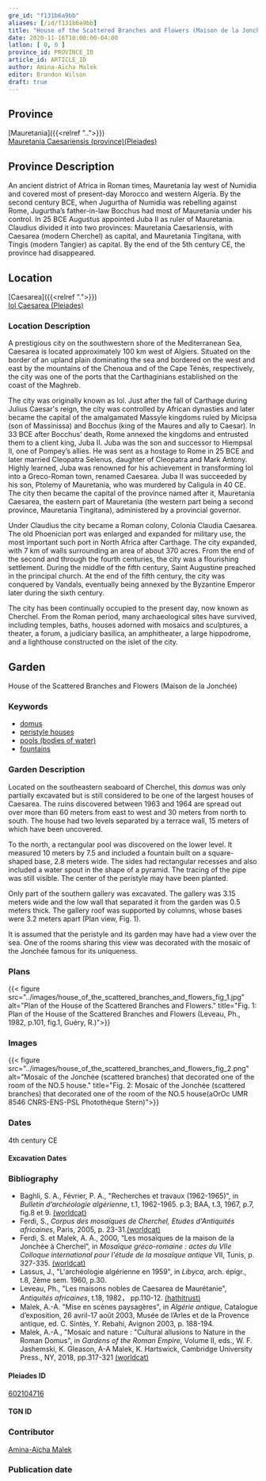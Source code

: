 ```yaml
---
gre_id: "f131b6a9bb"
aliases: [/id/f131b6a9bb]
title: "House of the Scattered Branches and Flowers (Maison de la Jonchée)"
date: 2020-11-16T10:00:00-04:00
latlon: [ 0, 0 ]
province_id: PROVINCE_ID
article_id: ARTICLE_ID
author: Amina-Aïcha Malek
editor: Brandon Wilson
draft: true
---
```


## Province

[Mauretania]({{<relref "..">}}) \
[Mauretania Caesariensis (province)(Pleiades)](https://pleiades.stoa.org/places/981532)

## Province Description

An ancient district of Africa in Roman times, Mauretania lay west of Numidia and covered most of present-day Morocco and western Algeria. By the second century BCE, when Jugurtha of Numidia was rebelling against Rome, Jugurtha’s father-in-law Bocchus had most of Mauretania under his control. In 25 BCE Augustus appointed Juba II as ruler of Mauretania. Claudius divided it into two provinces: Mauretania Caesariensis, with Caesarea (modern Cherchel) as capital, and Mauretania Tingitana, with Tingis (modern Tangier) as capital. By the end of the 5th century CE, the province had disappeared.

## Location

[Caesarea]({{<relref ".">}}) \
[Iol Caesarea (Pleiades)](https://pleiades.stoa.org/places/295279)

### Location Description

A prestigious city on the southwestern shore of the Mediterranean Sea, Caesarea is located approximately 100 km west of Algiers. Situated on the border of an upland plain dominating the sea and bordered on the west and east by the mountains of the Chenoua and of the Cape Ténès, respectively, the city was one of the ports that the Carthaginians established on the coast of the Maghreb.

The city was originally known as Iol. Just after the fall of Carthage during Julius Caesar's reign, the city was controlled by African dynasties and later became the capital of the amalgamated Massyle kingdoms ruled by Micipsa (son of Massinissa) and Bocchus (king of the Maures and ally to Caesar). In 33 BCE after Bocchus’ death, Rome annexed the kingdoms and entrusted them to a client king, Juba II. Juba was the son and successor to Hiempsal II, one of Pompey’s allies. He was sent as a hostage to Rome in 25 BCE and later married Cleopatra Selenus, daughter of Cleopatra and Mark Antony. Highly learned, Juba was renowned for his achievement in transforming Iol into a Greco-Roman town, renamed Caesarea. Juba II was succeeded by his son, Ptolemy of Mauretania, who was murdered by Caligula in 40 CE. The city then became the capital of the province named after it, Mauretania Caesarea, the eastern part of Mauretania (the western part being a second province, Mauretania Tingitana), administered by a provincial governor.

Under Claudius the city became a Roman colony, Colonia Claudia Caesarea. The old Phoenician port was enlarged and expanded for military use, the most important such port in North Africa after Carthage. The city expanded, with 7 km of walls surrounding an area of about 370 acres. From the end of the second and through the fourth centuries, the city was a flourishing settlement. During the middle of the fifth century, Saint Augustine preached in the principal church. At the end of the fifth century, the city was conquered by Vandals, eventually being annexed by the Byzantine Emperor later during the sixth century.

The city has been continually occupied to the present day, now known as Cherchel. From the Roman period, many archaeological sites have survived, including temples, baths, houses adorned with mosaics and sculptures, a theater, a forum, a judiciary basilica, an amphitheater, a large hippodrome, and a lighthouse constructed on the islet of the city.

<!--## Sublocation-->

<!--### Sublocation Description-->

## Garden
House of the Scattered Branches and Flowers (Maison de la Jonchée)

### Keywords
- [domus](http://vocab.getty.edu/page/aat/300005506)
- [peristyle houses](http://vocab.getty.edu/page/aat/300005452)
- [pools (bodies of water)](http://vocab.getty.edu/page/aat/300008692)
- [fountains](http://vocab.getty.edu/page/aat/300006179)

### Garden Description
Located on the southeastern seaboard of Cherchel, this *domus* was only partially excavated but is still considered to be one of the largest houses of Caesarea.  The ruins discovered between 1963 and 1964 are spread out over more than 60 meters from east to west and 30 meters from north to south.  The house had two levels separated by a terrace wall, 15 meters of which have been uncovered.

To the north, a rectangular pool was discovered on the lower level.  It measured 10 meters by 7.5 and included a fountain built on a square-shaped base, 2.8 meters wide.  The sides had rectangular recesses and also included a water spout in the shape of a pyramid. The tracing of the pipe was still visible. The center of the peristyle may have been planted.

Only part of the southern gallery was excavated. The gallery was 3.15 meters wide and the low wall that separated it from the garden was 0.5 meters thick. The gallery roof was supported by columns, whose bases were 3.2 meters apart (Plan view, Fig. 1).

It is assumed that the peristyle and its garden may have had a view over the sea. One of the rooms sharing this view was decorated with the mosaic of the Jonchée famous for its uniqueness.

### Plans
{{< figure src="../images/house_of_the_scattered_branches_and_flowers_fig_1.jpg" alt="Plan of the House of the Scattered Branches and Flowers." title="Fig. 1: Plan of the House of the Scattered Branches and Flowers (Leveau, Ph., 1982, p.101, fig.1, Guéry, R.)">}}

### Images
{{< figure src="../images/house_of_the_scattered_branches_and_flowers_fig_2.png" alt="Mosaic of the Jonchée (scattered branches) that decorated one of the room of the NO.5 house." title="Fig. 2: Mosaic of the Jonchée (scattered branches) that decorated one of the room of the NO.5 house(aOrOc UMR 8546 CNRS-ENS-PSL Photothèque Stern)">}}
### Dates
4th century CE
#### Excavation Dates

### Bibliography
*  Baghli, S. A., Février, P. A., "Recherches et travaux (1962-1965)", in *Bulletin d’archéologie algérienne*, t.1, 1962-1965. p.3; BAA, t.3, 1967, p.7, fig.8 et 9. [(worldcat)](http://www.worldcat.org/oclc/491480973)
*  Ferdi, S., *Corpus des mosaïques de Cherchel, Etudes d'Antiquités africaines*, Paris, 2005, p. 23-31.[(worldcat)](http://www.worldcat.org/oclc/1006126274)
* Ferdi, S. et Malek, A. A., 2000, “Les mosaïques de la maison de la Jonchée à Cherchel”, in *Mosaïque gréco-romaine : actes du VIIe Colloque international pour l'étude de la mosaïque antique*
 VII, Tunis, p. 327-335. [(worldcat)](http://www.worldcat.org/oclc/949183567)
*  Lassus, J., "L'archéologie algérienne en 1959", in *Libyca*, arch. épigr., t.8, 2ème sem. 1960, p.30.
*  Leveau, Ph., "Les maisons nobles de Caesarea de Maurétanie", *Antiquités africaines*, t.18, 1982， pp.110-12. [(hathitrust)](https://catalog.hathitrust.org/Record/008568139)
* Malek, A.-A. "Mise en scènes paysagères", in *Algérie antique*, Catalogue d’exposition, 26 avril-17 août 2003, Musée de l’Arles et de la Provence antique, ed. C. Sintès, Y. Rebahi, Avignon 2003, p. 188-194.
* Malek, A.-A., "Mosaic and nature : "Cultural allusions to Nature in the Roman Domus", in *Gardens of the Roman Empire*, Volume II, eds., W. F. Jashemski, K. Gleason, A-A Malek, K. Hartswick, Cambridge University Press., NY, 2018, pp.317-321 [(worldcat)](http://www.worldcat.org/oclc/1021392532)

#### Pleiades ID

[602104716](https://pleiades.stoa.org/places/602104716)

#### TGN ID

### Contributor

[Amina-Aïcha Malek](http://worldcat.org/identities/lccn-n2012075871/)

### Publication date

<!--07 July 2020-->

<!--### Related articles-->

<!-- Links to other related articles. Leave blank for now -->
